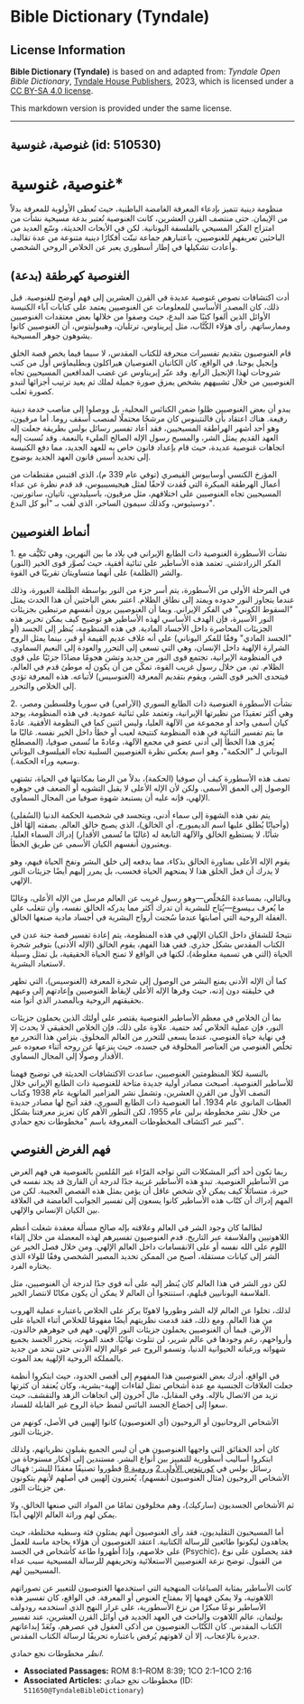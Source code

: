 # Bible Dictionary (Tyndale)

## License Information

**Bible Dictionary (Tyndale)** is based on and adapted from: _Tyndale Open Bible Dictionary_, [Tyndale House Publishers](https://tyndaleopenresources.com/), 2023, which is licensed under a [CC BY-SA 4.0 license](https://creativecommons.org/licenses/by-sa/4.0/legalcode.en).

This markdown version is provided under the same license.



--------------------------------

## غنوصية، غنوسية (id: 510530)

غنوصية، غنوسية\*
================

منظومة دينية تتميز بإدعاء المعرفة الغامضة الباطنية، حيث تُعطى الأولوية للمعرفة بدلاً من الإيمان. حتى منتصف القرن العشرين، كانت الغنوصية تُعتبر بدعة مسيحية نشأت من امتزاج الفكر المسيحي بالفلسفة اليونانية. لكن في الأبحاث الحديثة، وسّع العديد من الباحثين تعريفهم للغنوصيين، باعتبارهم جماعة تبنّت أفكارًا دينية متنوعة من عدة تقاليد، وأعادت تشكيلها في إطار أسطوري يعبر عن الخلاص الروحي الشخصي.

الغنوصية كهرطقة (بدعة)
----------------------

أدت اكتشافات نصوص غنوصية عديدة في القرن العشرين إلى فهم أوضح للغنوصية. قبل ذلك، كان المصدر الأساسي للمعلومات عن الغنوصيين يعتمد على كتابات آباء الكنيسة الأوائل الذين ألفوا كتبًا ضد البدع، حيث وصفوا من خلالها بعض معتقدات الغنوصيين وممارساتهم. رأى هؤلاء الكُتَّاب، مثل إيريناوس، ترتليان، وهيبوليتوس، أن الغنوصيين كانوا يشوهون جوهر المسيحية.

قام الغنوصيون بتقديم تفسيرات منحرفة للكتاب المقدس، لا سيما فيما يخص قصة الخلق وإنجيل يوحنا. في الواقع، كان الكاتبان الغنوصيان هيراكلون وبطليماؤس أول من كتب شروحات لهذا الإنجيل الرابع. وقد عبّر إيريناوس عن غضب المدافعين المسيحيين تجاه الغنوصيين من خلال تشبيههم بشخص يمزق صورة جميلة لملك ثم يعيد ترتيب أجزائها لتبدو كصورة ثعلب.

يبدو أن بعض الغنوصيين ظلوا ضمن الكنائس المحلية، بل ووصلوا إلى مناصب خدمة دينية رفيعة. هناك اعتقاد بأن فالنتينوس كان مرشحًا محتملًا لمنصب أسقف روما. أما مرقيون، وهو أحد أشهر الهراطقة المسيحيين، فقد أعاد تفسير رسائل بولس بطريقة جعلت إله العهد القديم يمثل الشر، والمسيح رسول الإله الصالح المليء بالنعمة. وقد نُسبت إليه اتجاهات غنوصية عديدة، حيث قام بإعداد قانون خاص به للعهد الجديد، مما دفع الكنيسة إلى تحديد أسس قانون العهد الجديد بوضوح.

المؤرخ الكنسي أوسابيوس القيصري (توفي عام 339 م)، الذي اقتبس مقتطفات من أعمال الهرطقة المبكرة التي فُقدت لاحقًا لمثل هيجيسيبيوس، قد قدم نظرة عن عداء المسيحيين تجاه الغنوصيين على اختلافهم، مثل مرقيون، باسيليدس، تاتيان، ساتورنين، دوسيثيوس، وكذلك سيمون الساحر، الذي لُقب بـ "أبو كل البدع".

أنماط الغنوصيين
---------------

1\. نشأت الأسطورة الغنوصية ذات الطابع الإيراني في بلاد ما بين النهرين، وهي تَكَيُّف مع الفكر الزرادشتي. تعتمد هذه الأساطير على ثنائية أفقية، حيث تُصوَّر قوى الخير (النور) والشر (الظلمة) على أنهما متساويتان تقريبًا في القوة.

في المرحلة الأولى من الأسطورة، يتم أسر جزء من النور بواسطة الظلمة الغيورة، وذلك عندما يتجاوز النور حدوده ويمتد إلى نطاق الظلام. اعتبر بعض الباحثين أن هذا الحدث يمثل "السقوط الكوني" في الفكر الإيراني. وبما أن الغنوصيين يرون أنفسهم مرتبطين بجزيئات النور الأسيرة، فإن الهدف الأساسي لهذه الأساطير هو توضيح كيف يمكن تحرير هذه الجزيئات المحاصرة داخل الأجساد المادية. في هذه المنظومة، يُنظر إلى الجسد (أو "الجسد المادي" وفقًا للفكر اليوناني) على أنه غلاف عديم القيمة أو قبر، بينما يمثل الروح الشرارة الإلهية داخل الإنسان، وهي التي تسعى إلى التحرر والعودة إلى النعيم السماوي. في المنظومة الإيرانية، تجتمع قوى النور من جديد وتشن هجومًا مضادًا جزئيًا على قوى الظلام. ثم، من خلال رسول غريب القوة، تمكّن من أن يكون له موطئ قدم في العالم، فيتحدى الخير قوى الشر، ويقوم بتقديم المعرفة (الغنوسيس) لأتباعه. هذه المعرفة تؤدي إلى الخلاص والتحرر.

2\. نشأت الأسطورة الغنوصية ذات الطابع السوري (الآرامي) في سوريا وفلسطين ومصر، وهي أكثر تعقيدًا من نظيرتها الإيرانية، وتعتمد على ثنائية عمودية. في هذه المنظومة، يوجد كيان أسمى واحد أو مجموعة من الآلهة العليا، وليس اثنين كما في النظومة الأفقية. عادةً ما يتم تفسير الثنائية في هذه المنظومة كنتيجة لعيب أو خطأ داخل الخير نفسه. غالبًا ما يُعزى هذا الخطأ إلى أدنى عضو في مجمع الآلهة، وعادةً ما تُسمى صوفيا، (المصطلح اليوناني لـ "الحكمة"، وهو اسم يعكس نظرة الغنوصيين السلبية تجاه الفيلسوف اليوناني وسعيه وراء الحكمة.). 

تصف هذه الأسطورة كيف أن صوفيا (الحكمة)، بدلاً من الرضا بمكانتها في الحياة، تشتهي الوصول إلى العمق الأسمى. ولكن لأن الإله الأعلى لا يقبل التشويه أو الضعف في جوهره الإلهي، فإنه عليه أن يستبعد شهوة صوفيا من المجال السماوي.

يتم نفي هذه الشهوة إلى سماء أدنى، ويتجسد في شخصية الحكمة الدنيا (السُفلى) (وأحيانًا يُطلق عليها اسم الديميورج، أي الخالق)، الذي يصبح خالق العالم. بصفته إلهًا أقل شأنًا، لا يستطيع الخالق والآلهة التابعة له (غالبًا ما تُسمى الأقدار) إدراك السماء العليا، ويعتبرون أنفسهم الكيان الأسمى عن طريق الخطأ. 

يقوم الإله الأعلى بمناورة الخالق بذكاء، مما يدفعه إلى خلق البشر ونفخ الحياة فيهم، وهو لا يدرك أن فعل الخلق هذا لا يمنحهم الحياة فحسب، بل يمرر إليهم أيضًا جزيئات النور الإلهي.

وبالتالي، بمساعدة المُخلّص—وهو رسول غريب عن العالم مرسل من الإله الأعلى، وغالبًا ما يُعرف بـيسوع—يُتاح للبشرية أن تدرك أكثر مما يدركه الخالق نفسه، وأن تتغلب على الغفلة الروحية التي أصابتها عندما سُجنت أرواح البشرية في أجساد مادية صنعها الخالق.

نتيجةً للشقاق داخل الكيان الإلهي في هذه المنظومة، يتم إعادة تفسير قصة جنة عدن في الكتاب المقدس بشكل جذري. ففي هذا الفهم، يقوم الخالق (الإله الأدنى) بتوفير شجرة الحياة (التي هي تسمية مغلوطة)، لكنها في الواقع لا تمنح الحياة الحقيقية، بل تمثل وسيلة لاستعباد البشرية.

كما أن الإله الأدنى يمنع البشر من الوصول إلى شجرة المعرفة (الغنوسيس)، التي تظهر في خليقته دون إذنه، حيث وفرها الإله الأعلى لإيقاظ الغنوصيين وإعادتهم إلى وعيهم بحقيقتهم الروحية وبالمصدر الذي أتوا منه.

بما أن الخلاص في معظم الأساطير الغنوصية يقتصر على أولئك الذين يحملون جزيئات النور، فإن عملية الخلاص تُعد حتمية. علاوة على ذلك، فإن الخلاص الحقيقي لا يحدث إلا في نهاية حياة الغنوصي، عندما يسعى للتحرر من العالم المخلوق. يتزامن هذا التحرر مع تخلّص الغنوصي من العناصر المخلوقة في جسده، حيث ينزعها عن روحه أثناء صعوده عبر الأقدار وصولًا إلى المجال السماوي.

بالنسبة لكلا المنظومتين الغنوصيين، ساعدت الاكتشافات الحديثة في توضيح فهمنا للأساطير الغنوصية. أصبحت مصادر أولية جديدة متاحة للغنوصية ذات الطابع الإيراني خلال النصف الأول من القرن العشرين، وتشمل نشر المزامير المانوية عام 1938 وكتاب العظات المانوي عام 1934\. أما الغنوصية ذات الطابع السوري، فقد أُتيح لها مصادر جديدة من خلال نشر مخطوطة برلين عام 1955، لكن التطور الأهم كان تعزيز معرفتنا بشكل كبير عبر اكتشاف المخطوطات المعروفة باسم "مخطوطات نجع حمادي".

فهم الغرض الغنوصي
-----------------

ربما تكون أحد أكبر المشكلات التي تواجه القرّاء غير المُلمين بالغنوصية هي فهم الغرض من الأساطير الغنوصية. تبدو هذه الأساطير غريبة جدًا لدرجة أن القارئ قد يجد نفسه في حيرة، متسائلًا كيف يمكن لأي شخص عاقل أن يؤمن بمثل هذه القصص العجيبة. لكن من المهم إدراك أن كتّاب هذه الأساطير كانوا يسعون إلى تفسير الجوانب الغامضة في العلاقة بين الكيان الإنساني والإلهي.

لطالما كان وجود الشر في العالم وعلاقته بإله صالح مسألة معقدة شغلت أعظم اللاهوتيين والفلاسفة عبر التاريخ. قدم الغنوصيون تفسيرهم لهذه المعضلة من خلال إلقاء اللوم على الله نفسه أو على الانقسامات داخل العالم الإلهي. ومن خلال فصل الخير عن الشر إلى كيانات مستقلة، أصبح من الممكن تحديد المصير الشخصي وفقًا للولاء الذي يختاره الفرد.

لكن دور الشر في هذا العالم كان يُنظر إليه على أنه قوي جدًا لدرجة أن الغنوصيين، مثل الفلاسفة اليونانيين قبلهم، استنتجوا أن العالم لا يمكن أن يكون مكانًا لانتصار الخير.

لذلك، تخلوا عن العالم لإله الشر وطوروا لاهوتًا يركز على الخلاص باعتباره عملية الهروب من هذا العالم. ومع ذلك، فقد قدمت نظريتهم أيضًا مفهومًا للخلاص أثناء الحياة على الأرض. فبما أن الغنوصيين يحملون جزيئات النور الإلهي، فهم في جوهرهم خالدون، وأرواحهم، رغم وجودها في عالم شرير، لن تتلوث نهائيًا. فعند الموت، يتحرر الجسد بجميع شهواته ورغباته الحيوانية الدنيا، وتسمو الروح عبر عوالم الإله الأدنى حتى تتحد من جديد بالمملكة الروحية الإلهية بعد الموت. 

في الواقع، أدرك بعض الغنوصيين هذا المفهوم إلى أقصى الحدود، حيث ابتكروا أنظمة جعلت العلاقات الجنسية مع عدة أشخاص تمثل لقاءات إلهية\-بشرية، وكان يُعتقد أن كثرتها تزيد من الاتصال بالإله. وفي المقابل، مال آخرون إلى اتجاهات الزهد والتقشف، حيث سعوا إلى إخضاع الجسد البائس لنمط حياة الروح غير القابلة للفساد.

 الأشخاص الروحانيون أو الروحيون (أي الغنوصيون) كانوا إلهيين في الأصل، كونهم من جزيئات النور. 

كان أحد الحقائق التي واجهها الغنوصيون هي أن ليس الجميع يقبلون نظرياتهم، ولذلك ابتكروا أساليب أسطورية للتمييز بين أنواع البشر. مستندين إلى أفكار مستوحاة من رسائل بولس في [كورنثوس الأولى 2](https://ref.ly/1Cor2:1-1Cor2:16) و[رومية 8](https://ref.ly/Rom8:1-Rom8:39) فطوروا تصنيفًا معقدًا للبشر: فهناك الأشخاص الروحيون (مثال العنوصيون أنفسهم)، يُعتبرون إلهيين في أصلهم لأنهم يتكونون من جزيئات النور.

ثم الأشخاص الجسديون (ساركيك)، وهم مخلوقون تمامًا من المواد التي صنعها الخالق، ولا يمكن لهم وراثة العالم الإلهي أبدًا.

أما المسيحيون التقليديون، فقد رأى الغنوصيون أنهم يمثلون فئة وسطيه مختلطة، حيث يجاهدون ليكونوا طائعين للرسالة الكتابية. اعتقد الغنوصيون أن هؤلاء بحاجة ماسة للعمل على خلاصهم، وإذا أظهروا طاعة كأشخاص في الجسد (Psychic)، فقد يحصلون على نوع من القبول. توضح نزعة الغنوصيين الاستعلائية وتحريفهم للرسالة المسيحية سبب عداء المسيحيين لهم.

كانت الأساطير بمثابة الصياغات المنهجية التي استخدمها الغنوصيون للتعبير عن تصوراتهم اللاهوتية، ولا يمكن فهمها إلا بمفتاح الغنوص أو المعرفة. في الواقع، كان تفسير هذه الأساطير نوعًا مبكرًا من نزع الأسطورية، على غرار النهج الذي استخدمه رودولف بولتمان، عالم اللاهوت والباحث في العهد الجديد في أوائل القرن العشرين، عند تفسير الكتاب المقدس. كان الكُتّاب الغنوصيون من أذكى العقول في عصرهم، وتُعَدّ إبداعاتهم جديرة بالإعجاب، إلا أن لاهوتهم يُرفض باعتباره تحريفًا لرسالة الكتاب المقدس.

 *انظر* مخطوطات نجع حمادي.

* **Associated Passages:** ROM 8:1–ROM 8:39; 1CO 2:1–1CO 2:16
* **Associated Articles:** مخطوطات نجع حمادي (ID: `511650@TyndaleBibleDictionary`)

